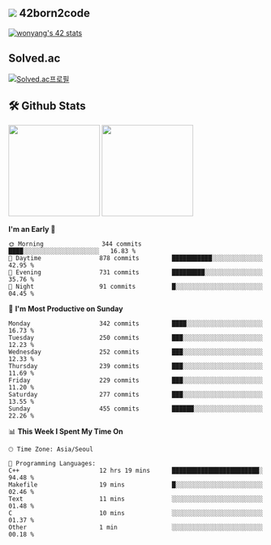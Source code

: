 
## <img src="https://img.shields.io/badge/-000000?style=flat&logo=42&logoColor=white"> 42born2code
[![wonyang's 42 stats](https://badge42.vercel.app/api/v2/cl5nhe5b6007809kydha7ht42/stats?cursusId=21&coalitionId=88)](https://profile.intra.42.fr/users/wonyang)

## Solved.ac
[![Solved.ac프로필](http://mazassumnida.wtf/api/v2/generate_badge?boj=bennyws)](https://solved.ac/bennyws)

## 🛠️ Github Stats
<p>
  <img height="180em" src="https://github-readme-stats-veggie-garden.vercel.app/api?username=gemstoneyang&show_icons=true&include_all_commits=true&bg_color=30,e96443,904e95&title_color=fff&text_color=fff">
  <img height="180em" src="https://github-readme-stats-veggie-garden.vercel.app/api/top-langs/?username=gemstoneyang&layout=compact&bg_color=30,e96443,904e95&title_color=fff&text_color=fff">
</p>

<!--START_SECTION:waka-->
**I'm an Early 🐤** 

```text
🌞 Morning                344 commits         ████░░░░░░░░░░░░░░░░░░░░░   16.83 % 
🌆 Daytime                878 commits         ███████████░░░░░░░░░░░░░░   42.95 % 
🌃 Evening                731 commits         █████████░░░░░░░░░░░░░░░░   35.76 % 
🌙 Night                  91 commits          █░░░░░░░░░░░░░░░░░░░░░░░░   04.45 % 
```
📅 **I'm Most Productive on Sunday** 

```text
Monday                   342 commits         ████░░░░░░░░░░░░░░░░░░░░░   16.73 % 
Tuesday                  250 commits         ███░░░░░░░░░░░░░░░░░░░░░░   12.23 % 
Wednesday                252 commits         ███░░░░░░░░░░░░░░░░░░░░░░   12.33 % 
Thursday                 239 commits         ███░░░░░░░░░░░░░░░░░░░░░░   11.69 % 
Friday                   229 commits         ███░░░░░░░░░░░░░░░░░░░░░░   11.20 % 
Saturday                 277 commits         ███░░░░░░░░░░░░░░░░░░░░░░   13.55 % 
Sunday                   455 commits         ██████░░░░░░░░░░░░░░░░░░░   22.26 % 
```


📊 **This Week I Spent My Time On** 

```text
🕑︎ Time Zone: Asia/Seoul

💬 Programming Languages: 
C++                      12 hrs 19 mins      ████████████████████████░   94.48 % 
Makefile                 19 mins             █░░░░░░░░░░░░░░░░░░░░░░░░   02.46 % 
Text                     11 mins             ░░░░░░░░░░░░░░░░░░░░░░░░░   01.48 % 
C                        10 mins             ░░░░░░░░░░░░░░░░░░░░░░░░░   01.37 % 
Other                    1 min               ░░░░░░░░░░░░░░░░░░░░░░░░░   00.18 % 
```


<!--END_SECTION:waka-->
